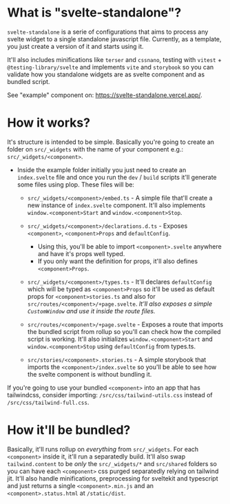# What is "svelte-standalone"?

`svelte-standalone` is a serie of configurations that aims to process any svelte widget to a single standalone javascript file. Currently, as a template, you just create a version of it and starts using it.

It'll also includes minifications like `terser` and `cssnano`, testing with `vitest` + `@testing-library/svelte` and implements `vite` and `storybook` so you can validate how you standalone widgets are as svelte component and as bundled script.

See "example" component on: https://svelte-standalone.vercel.app/.

# How it works?

It's structure is intended to be simple. Basically you're going to create an folder on `src/_widgets` with the name of your component e.g.: `src/_widgets/<component>`.

- Inside the example folder initially you just need to create an `index.svelte` file and once you run the `dev` / `build` scripts it'll generate some files using plop. These files will be:

  - `src/_widgets/<component>/embed.ts` - A simple file that'll create a new instance of `index.svelte` component. It'll also implements `window.<component>Start` and `window.<component>Stop`.
  - `src/_widgets/<component>/declarations.d.ts` - Exposes `<component>`, `<component>Props` and `defaultConfig`.

    - Using this, you'll be able to import `<component>.svelte` anywhere and have it's props well typed.
    - If you only want the definition for props, it'll also defines `<component>Props`.

  - `src/_widgets/<component>/types.ts` - It'll declares `defaultConfig` which will be typed as `<component>Props` so it'll be used as default props for `<component>stories.ts` and also for `src/routes/<component>/+page.svelte`. _It'll also exposes a simple `CustomWindow` and use it inside the route files._
  - `src/routes/<component>/+page.svelte` - Exposes a route that imports the bundled script from rollup so you'll can check how the compiled script is working. It'll also initializes `window.<component>Start` and `window.<component>Stop` using `defaultConfig` from types.ts.
  - `src/stories/<component>.stories.ts` - A simple storybook that imports the `<component>/index.svelte` so you'll be able to see how the svelte component is without bundling it.

If you're going to use your bundled `<component>` into an app that has tailwindcss, consider importing: `/src/css/tailwind-utils.css` instead of `/src/css/tailwind-full.css`.

# How it'll be bundled?

Basically, it'll runs rollup on _everything_ from `src/_widgets`. For each `<component>` inside it, it'll run a separatedly build. It'll also swap `tailwind.content` to be _only_ the `src/_widgets/*` and `src/shared` folders so you can have each `<component>` css purged separatedly relying on tailwind jit. It'll also handle minifications, preprocessing for sveltekit and typescript and just returns a single `<component>.min.js` and an `<component>.status.html` at `/static/dist`.
